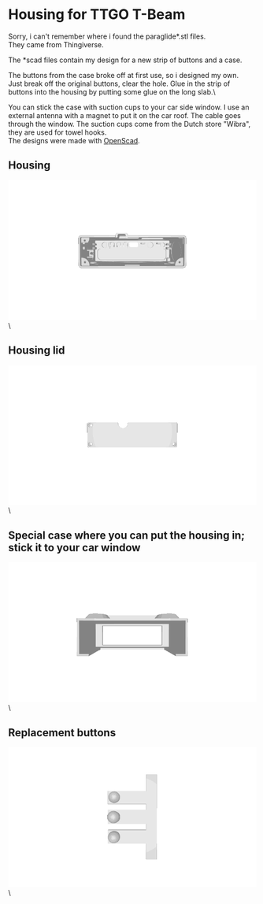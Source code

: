 # Housing for TTGO T-Beam
Sorry, i can't remember where i found the paraglide*.stl files. \
They came from Thingiverse.


The *scad files contain my design for a new strip of buttons and a case.


The buttons from the case broke off at first use, so i designed my own.\
Just break off the original buttons, clear the hole. Glue in the strip of buttons into the housing by putting some glue on the long slab.\

You can stick the case with suction cups to your car side window. 
I use an external antenna with a magnet to put it on the car roof. 
The cable goes through the window.
The suction cups come from the Dutch store "Wibra", they are used for towel hooks.\
The designs were made with [OpenScad](https://openscad.org/).

## Housing
![housing](https://github.com/Grrtzm/esp32-ttnmapper/blob/main/housing/paraglide-t-beam-v11-v5.gif) \
## Housing lid
![lid](https://github.com/Grrtzm/esp32-ttnmapper/blob/main/housing/paraglide-t-beam-v11-v5-lid-antenna.gif) \
## Special case where you can put the housing in; stick it to your car window
![suctioncupcase](https://github.com/Grrtzm/esp32-ttnmapper/blob/main/housing/ImageToStl.com_suctioncupholder.gif) \
## Replacement buttons
![buttons](https://github.com/Grrtzm/esp32-ttnmapper/blob/main/housing/ImageToStl.com_trackerbuttons.gif) \